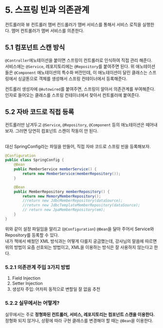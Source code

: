 # 5. 스프링 빈과 의존관계
컨트롤러와 뷰 컨트롤러
맴버 컨드롤러가 맴버 서비스를 통해서 서비스 로직을 실행한다. 맴머 컨트롤러가 맴버 서비스를 의존한다.
<br>

## 5.1 컴포넌트 스캔 방식
`@Controller`에노테이션을 붙이면 스프링이 컨트롤러로 인식하여 직접 관리 해준다. <br>
서비스에는 `@Service`, 레포지토리에는 `@Repository`를 붙여주면 된다. 위 애노테이션들은 `@Component` 애노테이션의 특수화 버전인데, 이 애노테이션이 달린 클래스는 스프링에서 싱글톤으로 객체를 생성해서 스프링 컨테이너에서 등록해준다. <br>
 
컨트롤러 생성자에 `@Autowired`를 붙여주면, 스프링이 알아서 의존관계를 부여해준다. 인자로 들어오는 클래스를 스프링 컨테이너에서 찾아서 컨트롤러에 붙여준다. <br>

## 5.2 자바 코드로 직접 등록
컨트롤러만 남겨두고 `@Service`, `@Repository`, `@Component` 등의 애노테이션은 떼어내보자. 그러면 당연히 컴포넌트 스캔이 작동이 안 된다. <br> <br>

대신 SpringConfig라는 파일을 만들어, 직접 자바 코드로 스프링 빈을 등록해보자.

```java
@Configuration
public class SpringConfig {
    @Bean
    public MemberService memberService() {
        return new MemberService(memberRepository());
    }

    @Bean
    public MemberRepository memberRepository() {
        return new MemoryMemberRepository();
        //return new JdbcMemberRepository(dataSource);
        //return new JdbcTemplateMemberRepository(dataSource);
        // return new JpaMemberRepository(em);
    }
}
```
위와 같이 설정 파일임을 알리고 (`@Configuration`) `@Bean`을 달아 주어서 Service와 Repository를 등록할 수 있다. <br>
내가 책에서 배웠던 XML 방식과는 어떻게 다를지 궁금했는데, 강사님의 말씀에 따르면 위의 방법이 요즘 선호되는 방법이고, XML을 이용하는 방식은 잘 사용하지 않는다고 한다.

### 5.2.1 의존관계 주입 3가지 방법
1. Field Injection
2. Setter Injection
3. 생성자 주입: 어차피 동적으로 변할일 잘 없음 추천

<!-- 비추와 이유.
Setter Injection은 Setter을 public으로 두어야 해서 위험하다. -->

### 5.2.2 실무에서는 어떻게?
실무에서는 주로 **정형화된 컨트롤러, 서비스, 레포지토리는 컴포넌트 스캔을 이용한다.** 정형화 되지 않거나, 상황에 따라 구현 클래스를 변경해야 할 때는 `@Bean`을 이용한다.
